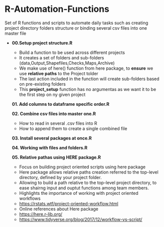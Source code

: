 # R-Automation-Functions
Set of  R functions and scripts to automate daily tasks such as creating project directory folders structure or binding several csv files into one master file

- **00.Setup project structure.R**
  - Build a function to be used across different projects
  - It creates a set of folders and sub-folders (data,Output,Shapefiles,Checks,Maps,Archive)
  - We make use of  here() function from here package, to **ensure** we use **relative paths** to the Project tolder 
  - The last action included in the function will create sub-folders based on pre-existing folders
  - This **project_setup** function has no argumentas as we want it to be the first step on ny given project
    

  **01. Add columns to dataframe specific order.R**

  **02. Combine csv files into master one.R**
  - How to read in several .csv files into R
  - How to append them to create a single combined file
  
  **03. Install several packages at once.R**

  **04. Working with files and folders.R**

  **05. Relative pathas using HERE package.R**
  - Focus on building project oriented scripts using here package
  - Here package allows relative paths creation referred to the top-level directory, defined by your project folder.
  - Allowing to build a path relative to the top-level project directory, to ease shairng input and ouptut functions among team members.
  - Highlights the importance of working with project oriented workflows
  - https://rstats.wtf/project-oriented-workflow.html
  - Online references about Here package
  -   https://here.r-lib.org/
  -   https://www.tidyverse.org/blog/2017/12/workflow-vs-script/

